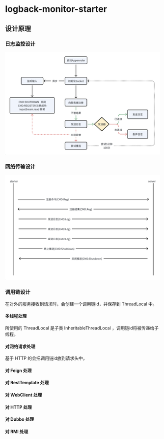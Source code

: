 # logback-monitor-starter 

## 设计原理

### 日志监控设计
![img_1.png](img_1.png)
### 网络传输设计
![img.png](img.png)
### 调用链设计
在对外的服务接收到请求时，会创建一个调用链id，并保存到 ThreadLocal 中。
#### 多线程处理
所使用的 ThreadLocal 是子类 InheritableThreadLocal ，调用链id将被传递给子线程。
#### 对网络请求处理
基于 HTTP 的会把调用链id放到请求头中，
#### 对 Feign 处理
#### 对 RestTemplate 处理
#### 对 WebClient 处理
#### 对 HTTP 处理
#### 对 Dubbo 处理
#### 对 RMI 处理
